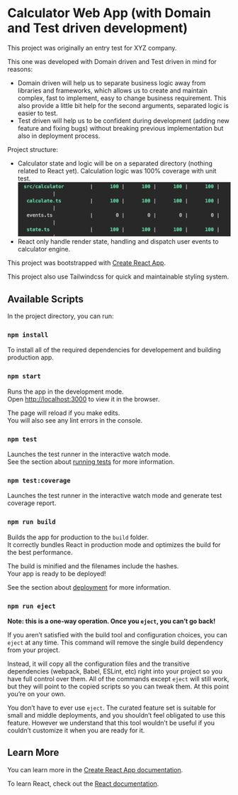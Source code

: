 # Calculator Web App (with Domain and Test driven development)

This project was originally an entry test for XYZ company.

This one was developed with Domain driven and Test driven in mind for reasons:
- Domain driven will help us to separate business logic away from libraries and frameworks, which allows us to create and maintain complex, fast to implement, easy to change business requirement. This also provide a little bit help for the second arguments, separated logic is easier to test.
- Test driven will help us to be confident during development (adding new feature and fixing bugs) without breaking previous implementation but also in deployment process.

Project structure:
 - Calculator state and logic will be on a separated directory (nothing related to React yet). Calculation logic was 100% coverage with unit test.
 ![100% test coverage](https://raw.githubusercontent.com/quoctrungdh/calculator-web-app/master/Screen%20Shot%202020-02-27%20at%204.55.34%20PM.png)
 - React only handle render state, handling and dispatch user events to calculator engine.

This project was bootstrapped with [Create React App](https://github.com/facebook/create-react-app).

This project also use Tailwindcss for quick and maintainable styling system.

## Available Scripts

In the project directory, you can run:

### `npm install`

To install all of the required dependencies for developement and building production app.

### `npm start`

Runs the app in the development mode.<br />
Open [http://localhost:3000](http://localhost:3000) to view it in the browser.

The page will reload if you make edits.<br />
You will also see any lint errors in the console.

### `npm test`

Launches the test runner in the interactive watch mode.<br />
See the section about [running tests](https://facebook.github.io/create-react-app/docs/running-tests) for more information.

### `npm test:coverage`

Launches the test runner in the interactive watch mode and generate test coverage report.

### `npm run build`

Builds the app for production to the `build` folder.<br />
It correctly bundles React in production mode and optimizes the build for the best performance.

The build is minified and the filenames include the hashes.<br />
Your app is ready to be deployed!

See the section about [deployment](https://facebook.github.io/create-react-app/docs/deployment) for more information.

### `npm run eject`

**Note: this is a one-way operation. Once you `eject`, you can’t go back!**

If you aren’t satisfied with the build tool and configuration choices, you can `eject` at any time. This command will remove the single build dependency from your project.

Instead, it will copy all the configuration files and the transitive dependencies (webpack, Babel, ESLint, etc) right into your project so you have full control over them. All of the commands except `eject` will still work, but they will point to the copied scripts so you can tweak them. At this point you’re on your own.

You don’t have to ever use `eject`. The curated feature set is suitable for small and middle deployments, and you shouldn’t feel obligated to use this feature. However we understand that this tool wouldn’t be useful if you couldn’t customize it when you are ready for it.

## Learn More

You can learn more in the [Create React App documentation](https://facebook.github.io/create-react-app/docs/getting-started).

To learn React, check out the [React documentation](https://reactjs.org/).
